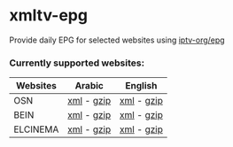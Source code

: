 # xmltv-epg

Provide daily EPG for selected websites using [iptv-org/epg](https://github.com/iptv-org/epg)

### Currently supported websites:

| Websites |                   Arabic                  |                  English                 |
|----------|:-----------------------------------------:|:----------------------------------------:|
|   OSN    |  [xml][osn-ar-xml] - [gzip][osn-ar-gzip]  |  [xml][osn-en-xml] - [gzip][osn-en-gzip]  |
|   BEIN   | [xml][bein-ar-xml] - [gzip][bein-ar-gzip] | [xml][bein-en-xml] - [gzip][bein-en-gzip] |
| ELCINEMA |   [xml][ec-ar-xml] - [gzip][ec-ar-gzip]   |   [xml][ec-en-xml] - [gzip][ec-en-gzip]   |

[osn-en-xml]: https://github.com/daoudeddy/xmltv-epg/releases/latest/download/epg-osn-en.xml
[osn-ar-xml]: https://github.com/daoudeddy/xmltv-epg/releases/latest/download/epg-osn-ar.xml
[osn-en-gzip]: https://github.com/daoudeddy/xmltv-epg/releases/latest/download/epg-osn-en.xml.gz
[osn-ar-gzip]: https://github.com/daoudeddy/xmltv-epg/releases/latest/download/epg-osn-ar.xml.gz
[bein-en-xml]: https://github.com/daoudeddy/xmltv-epg/releases/latest/download/epg-bein-en.xml
[bein-ar-xml]: https://github.com/daoudeddy/xmltv-epg/releases/latest/download/epg-bein-ar.xml
[bein-en-gzip]: https://github.com/daoudeddy/xmltv-epg/releases/latest/download/epg-bein-en.xml.gz
[bein-ar-gzip]: https://github.com/daoudeddy/xmltv-epg/releases/latest/download/epg-bein-ar.xml.gz
[ec-en-xml]: https://github.com/daoudeddy/xmltv-epg/releases/latest/download/epg-elcinema-en.xml
[ec-ar-xml]: https://github.com/daoudeddy/xmltv-epg/releases/latest/download/epg-elcinema-ar.xml
[ec-en-gzip]: https://github.com/daoudeddy/xmltv-epg/releases/latest/download/epg-elcinema-en.xml.gz
[ec-ar-gzip]: https://github.com/daoudeddy/xmltv-epg/releases/latest/download/epg-elcinema-ar.xml.gz
